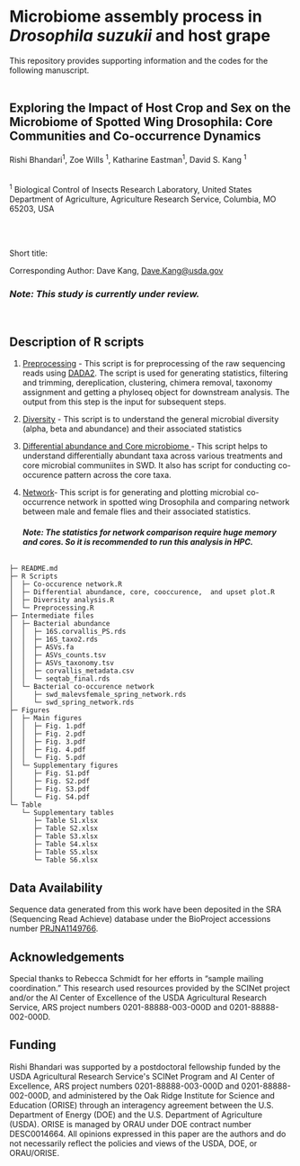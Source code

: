 # Microbiome assembly process in *Drosophila suzukii* and host grape

This repository provides supporting information and the codes for the following manuscript. <br />
 <br />

## Exploring the Impact of Host Crop and Sex on the Microbiome of Spotted Wing Drosophila: Core Communities and Co-occurrence Dynamics

Rishi Bhandari<sup>1</sup>, Zoe Wills <sup>1</sup>, Katharine Eastman<sup>1</sup>, David S. Kang <sup>1</sup>  <br />
 <br />
 <br />
<sup>1</sup> Biological Control of Insects Research Laboratory, United States Department of Agriculture, Agriculture Research Service, Columbia, MO 65203, USA

 <br />
 <br />       

Short title: 

Corresponding Author: Dave Kang, Dave.Kang@usda.gov



    
   ### *Note: This study is currently under review.*   <br />  
  <br />  

## Description of R scripts

1. [Preprocessing](https://github.com/DavidKang-USDA/SWD-microbiome/blob/main/R%20Scripts/Preprocessing.R) - This script is for preprocessing of the raw sequencing reads using [DADA2](https://benjjneb.github.io/dada2/). The script is used for generating statistics, filtering and trimming, dereplication, clustering, chimera removal, taxonomy assignment and getting a phyloseq object for downstream analysis. The output from this step is the input for subsequent steps.

2. [Diversity](https://github.com/DavidKang-USDA/SWD-microbiome/blob/main/R%20Scripts/Diversity%20analysis.R) - This script is to understand the general microbial diversity (alpha, beta and abundance) and their associated statistics

3. [Differential abundance and Core microbiome ](https://github.com/DavidKang-USDA/SWD-microbiome/blob/main/R%20Scripts/Differential%20abundance%2C%20core%2C%20cooccurence%2C%20%20and%20upset%20plot.R)- This script helps to understand differentially abundant taxa across various treatments and core microbial communiites in SWD. It also has script for conducting co-occurence pattern across the core taxa. 

4. [Network](https://github.com/DavidKang-USDA/SWD-microbiome/blob/main/R%20Scripts/Co-occurence%20network.R)- This script is for generating and plotting microbial co-occurrence network in spotted wing Drosophila and comparing network between male and female flies and their associated statistics.

   #### *Note: The statistics for network comparison require huge memory and cores. So it is recommended to run this analysis in HPC.*


```

├─ README.md
├─ R Scripts
│  ├─ Co-occurence network.R
│  ├─ Differential abundance, core, cooccurence,  and upset plot.R
│  ├─ Diversity analysis.R
│  └─ Preprocessing.R
├─ Intermediate files
│  ├─ Bacterial abundance
│  │  ├─ 16S.corvallis_PS.rds
│  │  ├─ 16S_taxo2.rds
│  │  ├─ ASVs.fa
│  │  ├─ ASVs_counts.tsv
│  │  ├─ ASVs_taxonomy.tsv
│  │  ├─ corvallis_metadata.csv
│  │  └─ seqtab_final.rds
│  └─ Bacterial co-occurence network
│     ├─ swd_malevsfemale_spring_network.rds
│     └─ swd_spring_network.rds
├─ Figures
│  ├─ Main figures
│  │  ├─ Fig. 1.pdf
│  │  ├─ Fig. 2.pdf
│  │  ├─ Fig. 3.pdf
│  │  ├─ Fig. 4.pdf
│  │  └─ Fig. 5.pdf
│  └─ Supplementary figures
│     ├─ Fig. S1.pdf
│     ├─ Fig. S2.pdf
│     ├─ Fig. S3.pdf
│     └─ Fig. S4.pdf
└─ Table
   └─ Supplementary tables
      ├─ Table S1.xlsx
      ├─ Table S2.xlsx
      ├─ Table S3.xlsx
      ├─ Table S4.xlsx
      ├─ Table S5.xlsx
      └─ Table S6.xlsx
```
## Data Availability

Sequence data generated from this work have been deposited in the SRA (Sequencing Read Achieve) database under the BioProject accessions number [PRJNA1149766](https://www.ncbi.nlm.nih.gov/bioproject/PRJNA1149766). 


## Acknowledgements
Special thanks to Rebecca Schmidt for her efforts in “sample mailing coordination.” This research used resources provided by the SCINet project and/or the AI Center of Excellence of the USDA Agricultural Research Service, ARS project numbers 0201-88888-003-000D and 0201-88888-002-000D.

## Funding
Rishi Bhandari was supported by a postdoctoral fellowship funded by the USDA Agricultural Research Service's SCINet Program and AI Center of Excellence, ARS project numbers 0201-88888-003-000D and 0201-88888-002-000D, and administered by the Oak Ridge Institute for Science and Education (ORISE) through an interagency agreement between the U.S. Department of Energy (DOE) and the U.S. Department of Agriculture (USDA). ORISE is managed by ORAU under DOE contract number DESC0014664. All opinions expressed in this paper are the authors and do not necessarily reflect the policies and views of the USDA, DOE, or ORAU/ORISE.
